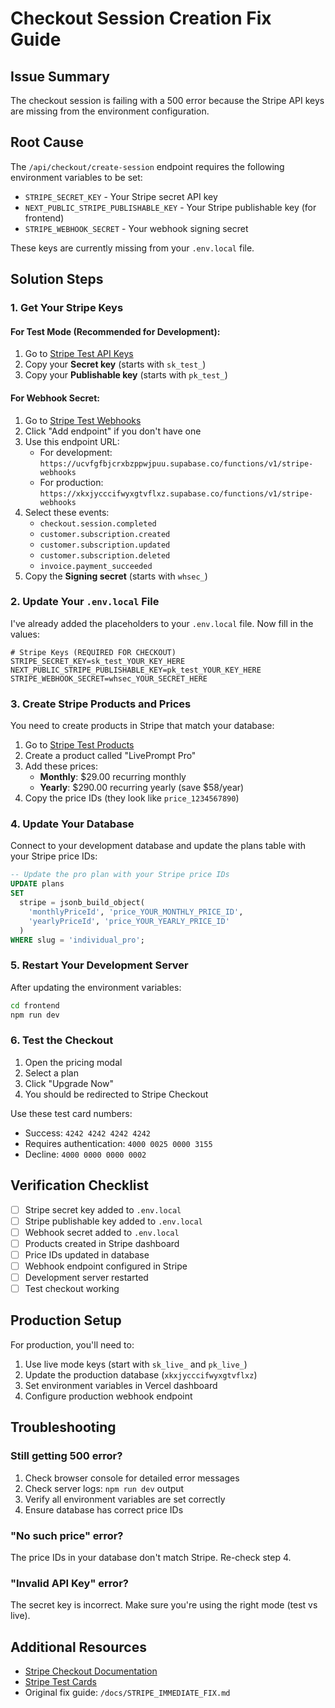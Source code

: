 # Checkout Session Creation Fix Guide

## Issue Summary
The checkout session is failing with a 500 error because the Stripe API keys are missing from the environment configuration.

## Root Cause
The `/api/checkout/create-session` endpoint requires the following environment variables to be set:
- `STRIPE_SECRET_KEY` - Your Stripe secret API key
- `NEXT_PUBLIC_STRIPE_PUBLISHABLE_KEY` - Your Stripe publishable key (for frontend)
- `STRIPE_WEBHOOK_SECRET` - Your webhook signing secret

These keys are currently missing from your `.env.local` file.

## Solution Steps

### 1. Get Your Stripe Keys

#### For Test Mode (Recommended for Development):
1. Go to [Stripe Test API Keys](https://dashboard.stripe.com/test/apikeys)
2. Copy your **Secret key** (starts with `sk_test_`)
3. Copy your **Publishable key** (starts with `pk_test_`)

#### For Webhook Secret:
1. Go to [Stripe Test Webhooks](https://dashboard.stripe.com/test/webhooks)
2. Click "Add endpoint" if you don't have one
3. Use this endpoint URL:
   - For development: `https://ucvfgfbjcrxbzppwjpuu.supabase.co/functions/v1/stripe-webhooks`
   - For production: `https://xkxjycccifwyxgtvflxz.supabase.co/functions/v1/stripe-webhooks`
4. Select these events:
   - `checkout.session.completed`
   - `customer.subscription.created`
   - `customer.subscription.updated`
   - `customer.subscription.deleted`
   - `invoice.payment_succeeded`
5. Copy the **Signing secret** (starts with `whsec_`)

### 2. Update Your `.env.local` File

I've already added the placeholders to your `.env.local` file. Now fill in the values:

```env
# Stripe Keys (REQUIRED FOR CHECKOUT)
STRIPE_SECRET_KEY=sk_test_YOUR_KEY_HERE
NEXT_PUBLIC_STRIPE_PUBLISHABLE_KEY=pk_test_YOUR_KEY_HERE
STRIPE_WEBHOOK_SECRET=whsec_YOUR_SECRET_HERE
```

### 3. Create Stripe Products and Prices

You need to create products in Stripe that match your database:

1. Go to [Stripe Test Products](https://dashboard.stripe.com/test/products)
2. Create a product called "LivePrompt Pro"
3. Add these prices:
   - **Monthly**: $29.00 recurring monthly
   - **Yearly**: $290.00 recurring yearly (save $58/year)
4. Copy the price IDs (they look like `price_1234567890`)

### 4. Update Your Database

Connect to your development database and update the plans table with your Stripe price IDs:

```sql
-- Update the pro plan with your Stripe price IDs
UPDATE plans 
SET 
  stripe = jsonb_build_object(
    'monthlyPriceId', 'price_YOUR_MONTHLY_PRICE_ID',
    'yearlyPriceId', 'price_YOUR_YEARLY_PRICE_ID'
  )
WHERE slug = 'individual_pro';
```

### 5. Restart Your Development Server

After updating the environment variables:

```bash
cd frontend
npm run dev
```

### 6. Test the Checkout

1. Open the pricing modal
2. Select a plan
3. Click "Upgrade Now"
4. You should be redirected to Stripe Checkout

Use these test card numbers:
- Success: `4242 4242 4242 4242`
- Requires authentication: `4000 0025 0000 3155`
- Decline: `4000 0000 0000 0002`

## Verification Checklist

- [ ] Stripe secret key added to `.env.local`
- [ ] Stripe publishable key added to `.env.local`
- [ ] Webhook secret added to `.env.local`
- [ ] Products created in Stripe dashboard
- [ ] Price IDs updated in database
- [ ] Webhook endpoint configured in Stripe
- [ ] Development server restarted
- [ ] Test checkout working

## Production Setup

For production, you'll need to:
1. Use live mode keys (start with `sk_live_` and `pk_live_`)
2. Update the production database (`xkxjycccifwyxgtvflxz`)
3. Set environment variables in Vercel dashboard
4. Configure production webhook endpoint

## Troubleshooting

### Still getting 500 error?
1. Check browser console for detailed error messages
2. Check server logs: `npm run dev` output
3. Verify all environment variables are set correctly
4. Ensure database has correct price IDs

### "No such price" error?
The price IDs in your database don't match Stripe. Re-check step 4.

### "Invalid API Key" error?
The secret key is incorrect. Make sure you're using the right mode (test vs live).

## Additional Resources
- [Stripe Checkout Documentation](https://stripe.com/docs/checkout)
- [Stripe Test Cards](https://stripe.com/docs/testing)
- Original fix guide: `/docs/STRIPE_IMMEDIATE_FIX.md`